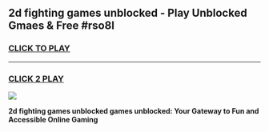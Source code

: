 
## 2d fighting games unblocked - Play Unblocked Gmaes & Free #rso8l
<h3>
<a href="https://news.freeplayer.one?title=2d_fighting_games_unblocked&ref=26F">CLICK TO PLAY</a></h3>
<hr>

<h3>
<a href="https://news.freeplayer.one?title=2d_fighting_games_unblocked&ref=26F">CLICK 2 PLAY</a>
  
</h3>

<a href="https://news.freeplayer.one?title=2d_fighting_games_unblocked&ref=26F/"><img src="https://clearcache.store/games.png"></a>


**2d fighting games unblocked games unblocked: Your Gateway to Fun and Accessible Online Gaming**
